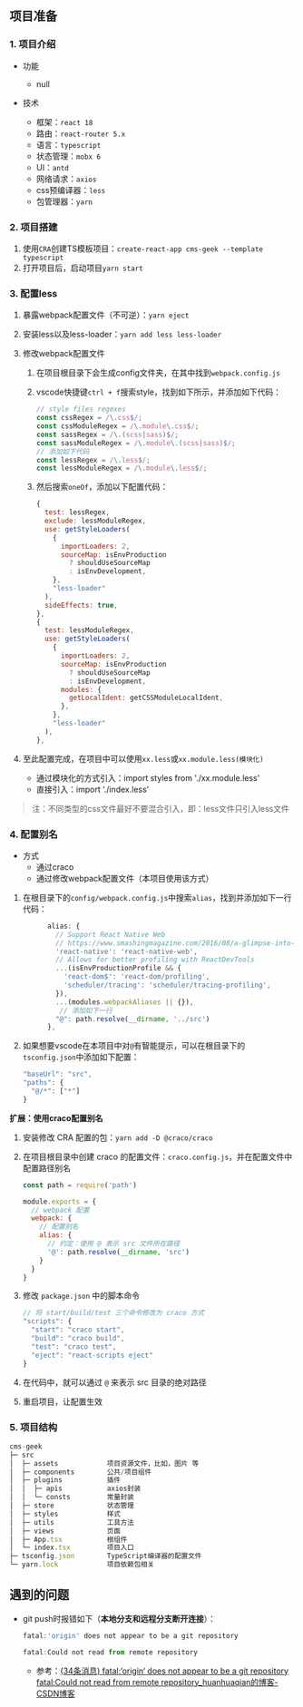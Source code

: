 ## 项目准备

### 1. 项目介绍

- 功能
  - null

- 技术
  - 框架：`react 18`
  - 路由：`react-router 5.x`
  - 语言：`typescript`
  - 状态管理：`mobx 6`
  - UI：`antd`
  - 网络请求：`axios`
  - css预编译器：`less`
  - 包管理器：`yarn`

### 2. 项目搭建

1. 使用`CRA`创建TS模板项目：`create-react-app cms-geek --template typescript`
2. 打开项目后，启动项目`yarn start`

### 3. 配置less

1. 暴露webpack配置文件（不可逆）：`yarn eject`

2. 安装less以及less-loader：`yarn add less less-loader`

3. 修改webpack配置文件

   1. 在项目根目录下会生成config文件夹，在其中找到`webpack.config.js`

   2. vscode快捷键`ctrl + f`搜索style，找到如下所示，并添加如下代码：

      ```js
      // style files regexes
      const cssRegex = /\.css$/;
      const cssModuleRegex = /\.module\.css$/;
      const sassRegex = /\.(scss|sass)$/;
      const sassModuleRegex = /\.module\.(scss|sass)$/;
      // 添加如下代码
      const lessRegex = /\.less$/;
      const lessModuleRegex = /\.module\.less$/;
      ```

   3. 然后搜索`oneOf`，添加以下配置代码：

      ```js
      {
        test: lessRegex,
        exclude: lessModuleRegex,
        use: getStyleLoaders(
          {
            importLoaders: 2,
            sourceMap: isEnvProduction
              ? shouldUseSourceMap
              : isEnvDevelopment,
          },
          "less-loader"
        ),
        sideEffects: true,
      },
      {
        test: lessModuleRegex,
        use: getStyleLoaders(
          {
            importLoaders: 2,
            sourceMap: isEnvProduction
              ? shouldUseSourceMap
              : isEnvDevelopment,
            modules: {
              getLocalIdent: getCSSModuleLocalIdent,
            },
          },
          "less-loader"
        ),
      },
      ```

4. 至此配置完成，在项目中可以使用`xx.less`或`xx.module.less(模块化)`

   - 通过模块化的方式引入：import styles from './xx.module.less'
   - 直接引入：import ‘./index.less’

> 注：不同类型的css文件最好不要混合引入，即：less文件只引入less文件

### 4. 配置别名

- 方式
  - 通过craco
  - 通过修改webpack配置文件（本项目使用该方式）

1. 在根目录下的`config/webpack.config.js`中搜索`alias`，找到并添加如下一行代码：

   ```js
         alias: {
           // Support React Native Web
           // https://www.smashingmagazine.com/2016/08/a-glimpse-into-the-future-with-react-native-for-web/
           'react-native': 'react-native-web',
           // Allows for better profiling with ReactDevTools
           ...(isEnvProductionProfile && {
             'react-dom$': 'react-dom/profiling',
             'scheduler/tracing': 'scheduler/tracing-profiling',
           }),
           ...(modules.webpackAliases || {}),
        	// 添加如下一行   
           "@": path.resolve(__dirname, '../src')
         },
   ```

2. 如果想要vscode在本项目中对`@`有智能提示，可以在根目录下的`tsconfig.json`中添加如下配置：

   ```js
   "baseUrl": "src",
   "paths": {
     "@/*": ["*"]
   }
   ```

**扩展：使用craco配置别名**

1. 安装修改 CRA 配置的包：`yarn add -D @craco/craco`

2. 在项目根目录中创建 craco 的配置文件：`craco.config.js`，并在配置文件中配置路径别名

   ```js
   const path = require('path')
   
   module.exports = {
     // webpack 配置
     webpack: {
       // 配置别名
       alias: {
         // 约定：使用 @ 表示 src 文件所在路径
         '@': path.resolve(__dirname, 'src')
       }
     }
   }
   ```

3. 修改 `package.json` 中的脚本命令

   ```js
   // 将 start/build/test 三个命令修改为 craco 方式
   "scripts": {
     "start": "craco start",
     "build": "craco build",
     "test": "craco test",
     "eject": "react-scripts eject"
   }
   ```

4. 在代码中，就可以通过 `@` 来表示 src 目录的绝对路径

5. 重启项目，让配置生效

### 5. 项目结构

```js
cms-geek
├─ src
│  ├─ assets			项目资源文件，比如，图片 等
│  ├─ components		公共/项目组件
│  ├─ plugins			插件
│  │  ├─ apis			axios封装
│  │  └─ consts			常量封装
│  ├─ store				状态管理
│  ├─ styles			样式
│  ├─ utils				工具方法
│  ├─ views				页面
│  ├─ App.tsx			根组件
│  └─ index.tsx			项目入口
├─ tsconfig.json		TypeScript编译器的配置文件
└─ yarn.lock			项目依赖包相关
```

## 遇到的问题

- git push时报错如下（**本地分支和远程分支断开连接**）：

  ```js
  fatal:'origin' does not appear to be a git repository
  
  fatal:Could not read from remote repository
  ```

  - 参考：[(34条消息) fatal:‘origin‘ does not appear to be a git repository fatal:Could not read from remote repository_huanhuaqian的博客-CSDN博客](https://blog.csdn.net/huanhuaqian/article/details/81986064)

